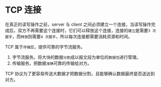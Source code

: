 # TCP 连接

在真正的读写操作之前，server 与 client 之间必须建立一个连接，当读写操作完成后，双方不再需要这个连接时，它们可以释放这个连接，连接的`建立`是需要`3 次握手`，而`释放`则需要`4 次握手`，所以每次连接都需要消耗资源和时间。

TCP 属于`传输层`，提供可靠的字节流服务。

1. 字节流服务。将大块的数据`分割`成以报文段为单位的`数据包`进行管理。
2. 传输服务。把数据`准确`可靠的传输给对方。

TCP 协议为了更容易传送大数据才把数据分割，且能够确认数据最终是否送达到对方。

